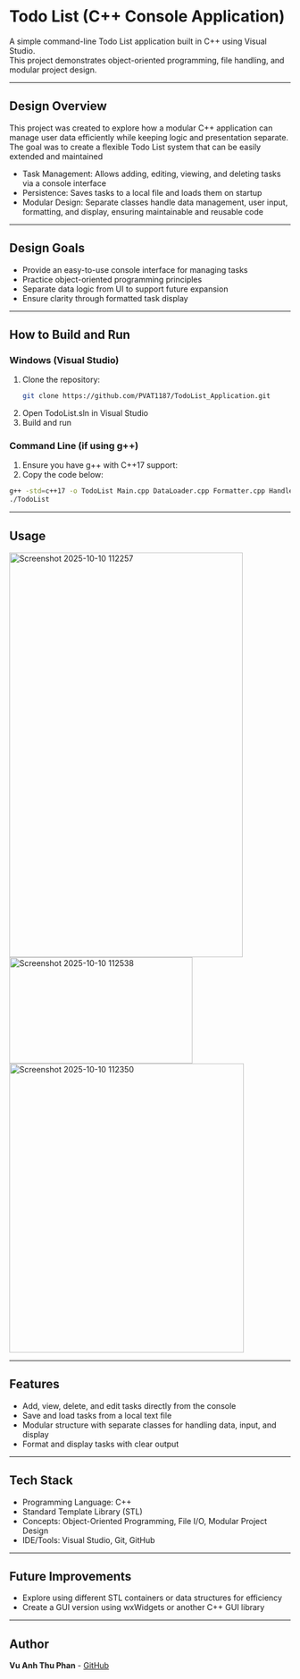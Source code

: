 # Todo List (C++ Console Application)

A simple command-line Todo List application built in C++ using Visual Studio.  
This project demonstrates object-oriented programming, file handling, and modular project design.

---

## Design Overview
This project was created to explore how a modular C++ application can manage user data efficiently while keeping logic and presentation separate. The goal was to create a flexible Todo List system that can be easily extended and maintained
   - Task Management: Allows adding, editing, viewing, and deleting tasks via a console interface
   - Persistence: Saves tasks to a local file and loads them on startup
   - Modular Design: Separate classes handle data management, user input, formatting, and display, ensuring maintainable         and reusable code

---

## Design Goals
- Provide an easy-to-use console interface for managing tasks
- Practice object-oriented programming principles
- Separate data logic from UI to support future expansion
- Ensure clarity through formatted task display

---

## How to Build and Run
### Windows (Visual Studio)
1. Clone the repository:
   ```bash
   git clone https://github.com/PVAT1187/TodoList_Application.git
2. Open TodoList.sln in Visual Studio
3. Build and run

### Command Line (if using g++)
1. Ensure you have g++ with C++17 support:
2. Copy the code below:
  ```bash
  g++ -std=c++17 -o TodoList Main.cpp DataLoader.cpp Formatter.cpp Handler.cpp Interface.cpp Printer.cpp Todo.cpp TodoList.cpp
  ./TodoList
  ```
---

## Usage
<img width="418" height="724" alt="Screenshot 2025-10-10 112257" src="https://github.com/user-attachments/assets/316491f5-a473-42e9-8ecf-ca1f26b1993f" />
<img width="328" height="190" alt="Screenshot 2025-10-10 112538" src="https://github.com/user-attachments/assets/553ffc63-318e-439a-8e63-153c5f6927ee" />
<img width="420" height="517" alt="Screenshot 2025-10-10 112350" src="https://github.com/user-attachments/assets/0aa2b938-2f0c-4c34-817f-b29f19e1aa15" />

---

## Features
- Add, view, delete, and edit tasks directly from the console
- Save and load tasks from a local text file
- Modular structure with separate classes for handling data, input, and display
- Format and display tasks with clear output

---

## Tech Stack
- Programming Language: C++
- Standard Template Library (STL)
- Concepts: Object-Oriented Programming, File I/O, Modular Project Design
- IDE/Tools: Visual Studio, Git, GitHub

---

## Future Improvements
- Explore using different STL containers or data structures for efficiency
- Create a GUI version using wxWidgets or another C++ GUI library

---

## Author
**Vu Anh Thu Phan** - [GitHub](https://github.com/PVAT1187) 

